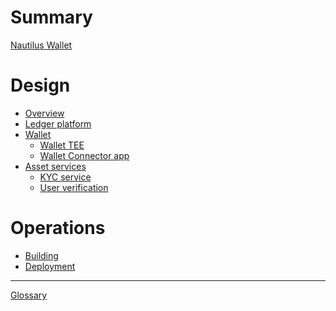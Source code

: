 # Summary

[Nautilus Wallet](nautilus-wallet.md)

# Design

- [Overview](design/overview.md)
- [Ledger platform](design/ledger-platform.md)
- [Wallet](design/wallet.md)
  - [Wallet TEE](design/wallet-tee.md)
  - [Wallet Connector app](design/wallet-connector-app.md)
- [Asset services](design/asset-services.md)
  - [KYC service](design/kyc-service.md)
  - [User verification]()

# Operations

- [Building]()
- [Deployment]()

---

[Glossary]()
